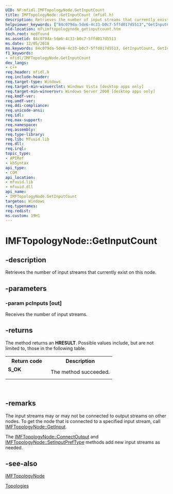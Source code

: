 ```yaml
---
UID: NF:mfidl.IMFTopologyNode.GetInputCount
title: IMFTopologyNode::GetInputCount (mfidl.h)
description: Retrieves the number of input streams that currently exist on this node.helpviewer_keywords: ["84c079da-5de6-4c33-b0c7-5ffd017d5513","GetInputCount","GetInputCount method [Media Foundation]","GetInputCount method [Media Foundation]","IMFTopologyNode interface","IMFTopologyNode interface [Media Foundation]","GetInputCount method","IMFTopologyNode.GetInputCount","IMFTopologyNode::GetInputCount","mf.imftopologynode_getinputcount","mfidl/IMFTopologyNode::GetInputCount"]
old-location: mf\imftopologynode_getinputcount.htm
tech.root: medfound
ms.assetid: 84c079da-5de6-4c33-b0c7-5ffd017d5513
ms.date: 12/05/2018
ms.keywords: 84c079da-5de6-4c33-b0c7-5ffd017d5513, GetInputCount, GetInputCount method [Media Foundation], GetInputCount method [Media Foundation],IMFTopologyNode interface, IMFTopologyNode interface [Media Foundation],GetInputCount method, IMFTopologyNode.GetInputCount, IMFTopologyNode::GetInputCount, mf.imftopologynode_getinputcount, mfidl/IMFTopologyNode::GetInputCount
f1_keywords:
- mfidl/IMFTopologyNode.GetInputCount
dev_langs:
- c++
req.header: mfidl.h
req.include-header: 
req.target-type: Windows
req.target-min-winverclnt: Windows Vista [desktop apps only]
req.target-min-winversvr: Windows Server 2008 [desktop apps only]
req.kmdf-ver: 
req.umdf-ver: 
req.ddi-compliance: 
req.unicode-ansi: 
req.idl: 
req.max-support: 
req.namespace: 
req.assembly: 
req.type-library: 
req.lib: Mfuuid.lib
req.dll: 
req.irql: 
topic_type:
- APIRef
- kbSyntax
api_type:
- COM
api_location:
- mfuuid.lib
- mfuuid.dll
api_name:
- IMFTopologyNode.GetInputCount
targetos: Windows
req.typenames: 
req.redist: 
ms.custom: 19H1
---
```


# IMFTopologyNode::GetInputCount


## -description



Retrieves the number of input streams that currently exist on this node.




## -parameters




### -param pcInputs [out]

Receives the number of input streams.


## -returns



The method returns an <b>HRESULT</b>. Possible values include, but are not limited to, those in the following table.

<table>
<tr>
<th>Return code</th>
<th>Description</th>
</tr>
<tr>
<td width="40%">
<dl>
<dt><b>S_OK</b></dt>
</dl>
</td>
<td width="60%">
The method succeeded.

</td>
</tr>
</table>
 




## -remarks



The input streams may or may not be connected to output streams on other nodes. To get the node that is connected to a specified input stream, call <a href="https://docs.microsoft.com/windows/desktop/api/mfidl/nf-mfidl-imftopologynode-getinput">IMFTopologyNode::GetInput</a>.

The <a href="https://docs.microsoft.com/windows/desktop/api/mfidl/nf-mfidl-imftopologynode-connectoutput">IMFTopologyNode::ConnectOutput</a> and <a href="https://docs.microsoft.com/windows/desktop/api/mfidl/nf-mfidl-imftopologynode-setinputpreftype">IMFTopologyNode::SetInputPrefType</a> methods add new input streams as needed.




## -see-also




<a href="https://docs.microsoft.com/windows/desktop/api/mfidl/nn-mfidl-imftopologynode">IMFTopologyNode</a>



<a href="https://docs.microsoft.com/windows/desktop/medfound/topologies">Topologies</a>
 

 

